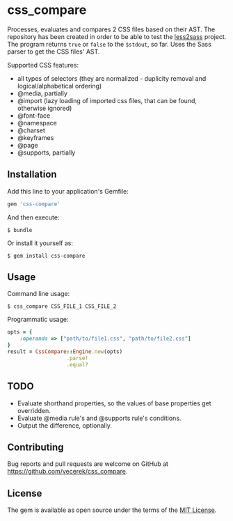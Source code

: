 # css_compare

Processes, evaluates and compares 2 CSS files based on their AST. The repository has been created in order to be able to test the [less2sass](https://github.com/vecerek/less2sass) project. The program returns `true` or `false` to the `$stdout`, so far.
Uses the Sass parser to get the CSS files' AST.

Supported CSS features:
- all types of selectors (they are normalized - duplicity removal and logical/alphabetical ordering)
- @media, partially
- @import (lazy loading of imported css files, that can be found, otherwise ignored)
- @font-face
- @namespace
- @charset
- @keyframes
- @page
- @supports, partially

## Installation

Add this line to your application's Gemfile:

```ruby
gem 'css-compare'
```

And then execute:

    $ bundle

Or install it yourself as:

    $ gem install css-compare

## Usage
Command line usage:

    $ css_compare CSS_FILE_1 CSS_FILE_2
    
Programmatic usage:

```ruby
opts = {
    :operands => ["path/to/file1.css", "path/to/file2.css"]
}
result = CssCompare::Engine.new(opts)
                   .parse!
                   .equal?
```

## TODO

- Evaluate shorthand properties, so the values of base properties get overridden.
- Evaluate @media rule's and @supports rule's conditions.
- Output the difference, optionally.

## Contributing

Bug reports and pull requests are welcome on GitHub at https://github.com/vecerek/css_compare.


## License

The gem is available as open source under the terms of the [MIT License](http://opensource.org/licenses/MIT).

